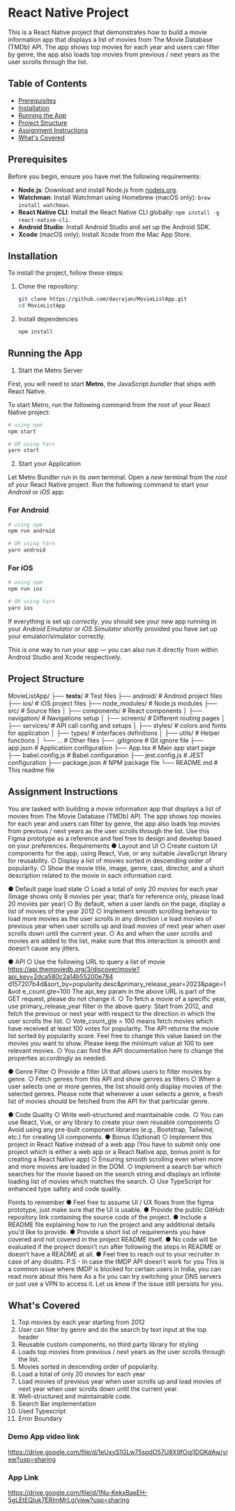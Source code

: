 # React Native Project

This is a React Native project that demonstrates how to build a movie information app that displays a list of movies from The
Movie Database (TMDb) API. The app shows top movies for each year and users can filter by
genre, the app also loads top movies from previous / next years as the user scrolls through the
list.

## Table of Contents

- [Prerequisites](#prerequisites)
- [Installation](#installation)
- [Running the App](#running-the-app)
- [Project Structure](#project-structure)
- [Assignment Instructions](#assignment-instructions)
- [What's Covered](#whats-covered)

## Prerequisites

Before you begin, ensure you have met the following requirements:

- **Node.js**: Download and install Node.js from [nodejs.org](https://nodejs.org/).
- **Watchman**: Install Watchman using Homebrew (macOS only): `brew install watchman`.
- **React Native CLI**: Install the React Native CLI globally: `npm install -g react-native-cli`.
- **Android Studio**: Install Android Studio and set up the Android SDK.
- **Xcode** (macOS only): Install Xcode from the Mac App Store.

## Installation

To install the project, follow these steps:

1. Clone the repository:
   ```sh
   git clone https://github.com/dasrajan/MovieListApp.git
   cd MovieListApp

2. Install dependencies
   ```sh
   npm install

## Running the App

1. Start the Metro Server

First, you will need to start **Metro**, the JavaScript _bundler_ that ships _with_ React Native.

To start Metro, run the following command from the _root_ of your React Native project:

```bash
# using npm
npm start

# OR using Yarn
yarn start
```

2. Start your Application

Let Metro Bundler run in its _own_ terminal. Open a _new_ terminal from the _root_ of your React Native project. Run the following command to start your _Android_ or _iOS_ app:

### For Android

```bash
# using npm
npm run android

# OR using Yarn
yarn android
```

### For iOS

```bash
# using npm
npm run ios

# OR using Yarn
yarn ios
```

If everything is set up _correctly_, you should see your new app running in your _Android Emulator_ or _iOS Simulator_ shortly provided you have set up your emulator/simulator correctly.

This is one way to run your app — you can also run it directly from within Android Studio and Xcode respectively.


## Project Structure
MovieListApp/
├── __tests__/           # Test files
├── android/             # Android project files
├── ios/                 # iOS project files
├── node_modules/        # Node.js modules
├── src/                 # Source files
│   ├── components/      # React components
│   ├── navigation/      # Navigations setup
│   ├── screens/         # Different routing pages
│   ├── services/        # API call config and setups
│   ├── styles/          # colors and fonts for application
│   ├── types/           # interfaces definitions
│   ├── utils/           # Helper functions
│   └── ...              # Other files
├── .gitignore           # Git ignore file
├── app.json             # Application configuration
├── App.tsx              # Main app start page
├── babel.config.js      # Babel configuration
├── jest.config.js       # JEST configuration
├── package.json         # NPM package file
└── README.md            # This readme file

## Assignment Instructions
You are tasked with building a movie information app that displays a list of movies from The
Movie Database (TMDb) API. The app shows top movies for each year and users can filter by
genre, the app also loads top movies from previous / next years as the user scrolls through the
list.
Use this Figma prototype as a reference and feel free to design and develop based on
your preferences.
Requirements
● Layout and UI
○ Create custom UI components for the app, using React, Vue, or any suitable
JavaScript library for reusability.
○ Display a list of movies sorted in descending order of popularity.
○ Show the movie title, image, genre, cast, director, and a short description related
to the movie in each information card.

● Default page load state
○ Load a total of only 20 movies for each year (Image shows only 8 movies per
year, that’s for reference only, please load 20 movies per year)
○ By default, when a user lands on the page, display a list of movies of the year
2012
○ Implement smooth scrolling behavior to load more movies as the user scrolls in
any direction i.e load movies of previous year when user scrolls up and load
movies of next year when user scrolls down until the current year.
○ As and when the user scrolls and movies are added to the list, make sure that
this interaction is smooth and doesn’t cause any jitters.

● API
○ Use the following URL to query a list of movie
https://api.themoviedb.org/3/discover/movie?api_key=2dca580c2a14b55200e784
d157207b4d&sort_by=popularity.desc&primary_release_year=2023&page=1&vot
e_count.gte=100
The api_key param in the above URL is part of the GET request, please do not
change it.
○ To fetch a movie of a specific year, use primary_release_year filter in the above
query. Start from 2012, and fetch the previous or next year with respect to the
direction in which the user scrolls the list.
○ Vote_count_gte = 100 means fetch movies which have received at least 100
votes for popularity. The API returns the movie list sorted by popularity score.
Feel free to change this value based on the movies you want to show. Please
keep the minimum value at 100 to see relevant movies.
○ You can find the API documentation here to change the properties accordingly as
needed.

● Genre Filter
○ Provide a filter UI that allows users to filter movies by genre.
○ Fetch genres from this API and show genres as filters
○ When a user selects one or more genres, the list should only display movies of
the selected genres. Please note that whenever a user selects a genre, a fresh
list of movies should be fetched from the API for that particular genre.

● Code Quality
○ Write well-structured and maintainable code.
○ You can use React, Vue, or any library to create your own reusable components
○ Avoid using any pre-built component libraries (e.g., Bootstrap, Tailwind, etc.) for
creating UI components.
● Bonus (Optional)
○ Implement this project in React Native instead of a web app (You have to submit
only one project which is either a web app or a React Native app, bonus point is
for creating a React Native app)
○ Ensuring smooth scrolling even when more and more movies are loaded in the
DOM.
○ Implement a search bar which searches for the movie based on the search string
and displays an infinite loading list of movies which matches the search.
○ Use TypeScript for enhanced type safety and code quality.

Points to remember
● Feel free to assume UI / UX flows from the figma prototype, just make sure that the UI is
usable.
● Provide the public GitHub repository link containing the source code of the project.
● Include a README file explaining how to run the project and any additional details you'd
like to provide.
● Provide a short list of requirements you have covered and not covered in the project
README itself.
● No code will be evaluated if the project doesn’t run after following the steps in README
or doesn’t have a README at all.
● Feel free to reach out to your recruiter in case of any doubts.
P.S - In case the tMDP API doesn’t work for you
This is a common issue where tMDP is blocked for certain users in India, you can
read more about this here
As a fix you can try switching your DNS servers or just use a VPN to access it.
Let us know if the issue still persists for you.

## What's Covered
1. Top movies by each year starting from 2012
2. User can filter by genre and do the search by text input at the top header
3. Reusable custom components, no third party library for styling 
4. Loads top movies from previous / next years as the user scrolls through the
list.
5. Movies sorted in descending order of popularity.
6. Load a total of only 20 movies for each year
7. Load movies of previous year when user scrolls up and load
movies of next year when user scrolls down until the current year.
8. Well-structured and maintainable code.
9. Search Bar implementation
10. Used Typescript
11. Error Boundary


### Demo App video link
https://drive.google.com/file/d/1eUxyS1GLw75spdO57U8X9fOqj1DGKdAw/view?usp=sharing

### App Link
https://drive.google.com/file/d/1Nu-KekxBaeEH-5gLEtEQIuk7ERImMrLg/view?usp=sharing
